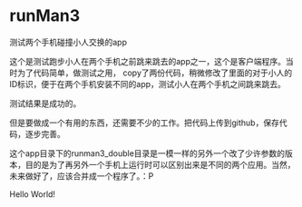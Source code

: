 # runMan3
测试两个手机碰撞小人交换的app

这个是测试跑步小人在两个手机之前跳来跳去的app之一，这个是客户端程序。当时为了代码简单，做测试之用，
copy了两份代码，稍微修改了里面的对于小人的ID标识，便于在两个手机安装不同的app，测试小人在两个手机之间跳来跳去。

测试结果是成功的。

但是要做成一个有用的东西，还需要不少的工作。把代码上传到github，保存代码，逐步完善。

这个app目录下的runman3_double目录是一模一样的另外一个改了少许参数的版本，目的是为了再另外一个手机上运行时可以区别出来是不同的两个应用。当然，未来做好了，应该合并成一个程序了。：P


Hello World!

